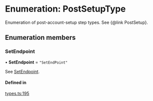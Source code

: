 # Enumeration: PostSetupType

Enumeration of post-account-setup step types. See {@link PostSetup}.

## Enumeration members

### SetEndpoint

• **SetEndpoint** = `"SetEndPoint"`

See [SetEndpoint](PostSetupType.md#setendpoint).

#### Defined in

[types.ts:195](https://github.com/coda/packs-sdk/blob/main/types.ts#L195)
